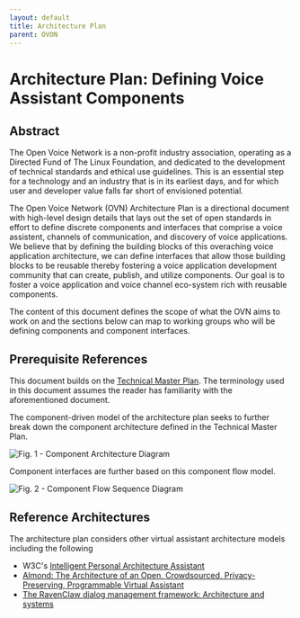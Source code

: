 ```yaml
---
layout: default
title: Architecture Plan
parent: OVON
---
```


# Architecture Plan: Defining Voice Assistant Components

## Abstract

The Open Voice Network is a non-profit industry association, operating as a Directed Fund of The Linux Foundation, and dedicated to the development of technical standards and ethical use guidelines. This is an essential step for a technology and an industry that is in its earliest days, and for which user and developer value falls far short of envisioned potential. 

The Open Voice Network (OVN) Architecture Plan is a directional document with high-level design details that lays out the set of open standards in effort to define discrete components and interfaces that comprise a voice assistent, channels of communication, and discovery of voice applications. We believe that by defining the building blocks of this overaching voice application architecture, we can define interfaces that allow those building blocks to be reusable thereby fostering a voice application development community that can create, publish, and utilize components. Our goal is to foster a voice application and voice channel eco-system rich with reusable components.

The content of this document defines the scope of what the OVN aims to work on and the sections below can map to working groups who will be defining components and component interfaces.

## Prerequisite References

This document builds on the [Technical Master Plan](https://github.com/open-voice-network/docs/blob/master/technical_masterplan.md). The terminology used in this document assumes the reader has familiarity with the aforementioned document. 

The component-driven model of the architecture plan seeks to further break down the component architecture defined in the Technical Master Plan.

![Fig. 1 - Component Architecture Diagram](https://raw.githubusercontent.com/open-voice-network/docs/master/technical_masterplan_assets/component_architecture_diagram.png?token=AABSWQTW7TMH2VHUFSG5Q226UH7XC)

Component interfaces are further based on this component flow model.

![Fig. 2 - Component Flow Sequence Diagram](https://raw.githubusercontent.com/open-voice-network/docs/master/technical_masterplan_assets/component_flow_sequence_diagram.png?token=AABSWQX53UKQK2Y3A557URK6UIA4A)

## Reference Architectures

The architecture plan considers other virtual assistant architecture models including the following

- W3C's [Intelligent Personal Architecture Assistant](https://w3c.github.io/voiceinteraction/voice%20interaction%20drafts/paArchitecture.htm)
- [Almond: The Architecture of an Open, Crowdsourced,
Privacy-Preserving, Programmable Virtual Assistant](https://almond-static.stanford.edu/papers/www17.pdf)
- [The RavenClaw dialog management framework: Architecture and systems](https://www.cs.brandeis.edu/~cs115/CS115_docs/Ravenclaw.pdf)



